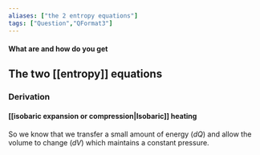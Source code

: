 ```yaml
---
aliases: ["the 2 entropy equations"]
tags: ["Question","QFormat3"]
---
```


#### What are and how do you get
## The two [[entropy]] equations

### Derivation
#### [[isobaric expansion or compression|Isobaric]] heating

So we know that we transfer a small amount of energy ($dQ$) and allow the volume to change ($dV$) which maintains a constant pressure.


